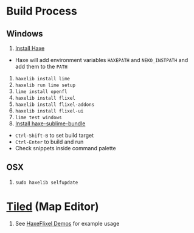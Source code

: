 # Build Process
## Windows
1. [Install Haxe](http://haxe.org/download)
 * Haxe will add environment variables `HAXEPATH` and `NEKO_INSTPATH` and add them to the `PATH`
1. `haxelib install lime`
1. `haxelib run lime setup`
1. `lime install openfl`
1. `haxelib install flixel`
1. `haxelib install flixel-addons`
1. `haxelib install flixel-ui`
1. `lime test windows`
1. [Install haxe-sublime-bundle](https://github.com/clemos/haxe-sublime-bundle)
 * `Ctrl-Shift-B` to set build target
 * `Ctrl-Enter` to build and run
 * Check snippets inside command palette
## OSX
1. `sudo haxelib selfupdate`

# [Tiled](http://www.mapeditor.org/) (Map Editor)
1. See [HaxeFlixel Demos](http://haxeflixel.com/demos/) for example usage
